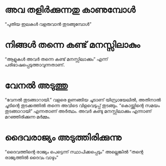 # അവ തളിർക്കുന്നതു കാണുമ്പോൾ
“പുതിയ ഇലകൾ വളരുവാൻ തുടങ്ങുമ്പോൾ”
# നിങ്ങൾ തന്നെ കണ്ട് മനസ്സിലാകും
“ആളുകൾ അവർ തന്നെ കണ്ട് മനസ്സിലാക്കും” എന്ന് പരിഭാഷപ്പെടുത്താവുന്നതാണ്.
# വേനൽ അടുത്തു
“വേനൽ തുടങ്ങാറായി.” വളരെ ഉണങ്ങിയ ചൂടാണ് യിസ്രായേലിൽ, അതിനാൽ ചൂടിന്റെ തുടക്കത്തിൽ തന്നെ അവിടെ വിളവെടുപ്പ് തുടങ്ങും. “കൊയ്ത്തിന്റെ സമയം തുടങ്ങാറായി” എന്നതാണ് അർത്ഥം. അവർ കണ്ടു മനസ്സിലാക്കും എന്നാണ് മറഞ്ഞിരിക്കുന്ന മർമ്മം.
# ദൈവരാജ്യം അടുത്തിരിക്കുന്നു
“ദൈവത്തിന്റെ രാജ്യം പെട്ടെന്ന് സ്ഥാപിക്കപ്പെടും” അല്ലെങ്കിൽ “തന്റെ രാജ്യത്തിൽ ദൈവം വാഴും”
